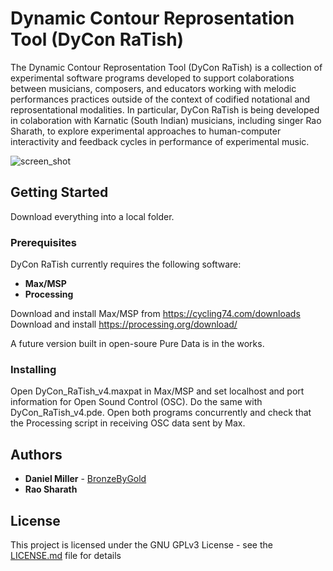 # Dynamic Contour Reprosentation Tool (DyCon RaTish)

The Dynamic Contour Reprosentation Tool (DyCon RaTish) is a collection of experimental software programs developed to support colaborations between musicians, composers, and educators working with melodic performances practices outside of the context of codified notational and  reprosentational modalities. In particular, DyCon RaTish is being developed in colaboration with Karnatic (South Indian) musicians, including singer Rao Sharath, to explore experimental approaches to human-computer interactivity and feedback cycles in performance of experimental music. 

![screen_shot](/bronzebygold/DyCon_RaTish/blob/master/screenShot.png)

## Getting Started

Download everything into a local folder.

### Prerequisites

DyCon RaTish currently requires the following software:

* **Max/MSP**
* **Processing**

Download and install Max/MSP from https://cycling74.com/downloads
Download and install https://processing.org/download/

A future version built in open-soure Pure Data is in the works.

### Installing

Open DyCon_RaTish_v4.maxpat in Max/MSP and set localhost and port information for Open Sound Control (OSC). Do the same with DyCon_RaTish_v4.pde. Open both programs concurrently and check that the Processing script in receiving OSC data sent by Max.

## Authors

* **Daniel Miller** - [BronzeByGold](https://github.com/bronzebygold)
* **Rao Sharath**

## License

This project is licensed under the GNU GPLv3 License - see the [LICENSE.md](LICENSE.md) file for details
